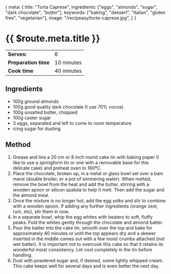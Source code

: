 <route>
{
  meta: {
    title: "Torta Caprese",
    ingredients: ["eggs", "almonds", "sugar", "dark chocolate", "butter"],
    keywords: ["baking", "dessert", "italian", "gluten free", "vegetarian"],
    image: "/recipeasy/torte-caprese.jpg",
  }
}
</route>

<Layout>

<RecipeImage :src="$route.meta.image" :alt="$route.meta.title" />

<RecipeChips :chips="$route.meta.keywords" />

# {{ $route.meta.title }}

|                      |            |
| -------------------- | ---------- |
| **Serves:**          | 6          |
| **Preparation time** | 10 minutes |
| **Cook time**        | 40 minutes |

## Ingredients

- 100g ground almonds
- 100g good quality dark chocolate (I use 70% cocoa)
- 100g unsalted butter, chopped
- 100g caster sugar
- 3 eggs, separated and left to come to room temperature
- icing sugar for dusting

## Method

1. Grease and line a 20 cm or 8 inch round cake tin with baking paper (I like to use a springform tin or one with a removable base for this delicate cake) and preheat oven to 160ºC.
2. Place the chocolate, broken up, in a metal or glass bowl set over a bain marie (double broiler, or a pot of simmering water). When melted, remove the bowl from the heat and add the butter, stirring with a wooden spoon or silicon spatula to help it melt. Then add the sugar and the almond meal.
3. Once the mixture is no longer hot, add the egg yolks and stir to combine with a wooden spoon. If adding any further ingredients (orange zest, rum, etc), stir them in now.
4. In a separate bowl, whip the egg whites with beaters to soft, fluffy peaks. Fold the whites gently through the chocolate and almond batter.
5. Pour the batter into the cake tin, smooth over the top and bake for approximately 40 minutes or until the top appears dry and a skewer inserted in the middle comes out with a few moist crumbs attached (not wet batter). It is important not to overcook this cake so that it retains its wonderful moist consistency. Let cool completely in the tin before handling.
6. Dust with powdered sugar and, if desired, some lightly whipped cream. This cake keeps well for several days and is even better the next day.

</Layout>
